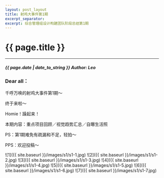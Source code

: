 ```yaml
---
layout: post_layout
title: 射鸡大事件第1期
excerpt_separator: 
excerpt: 综合管理组设计构建团队阶段总结第1期
---
```


# {{ page.title }}

----------

##### {{ page.date | date_to_string }}  Author: Leo




### Dear all：

千呼万唤的射鸡大事件第1期～

终于来啦～

Homie！躁起来！


本期内容：重点项目回顾／视觉趋势汇总／自曝生活照



PS：第1期难免有疏漏和不足，轻拍～

PPS：欢迎投稿～

![1]({{ site.baseurl }}/images/s1/s1-1.jpg)
![2]({{ site.baseurl }}/images/s1/s1-2.jpg)
![3]({{ site.baseurl }}/images/s1/s1-3.jpg)
![4]({{ site.baseurl }}/images/s1/s1-4.jpg)
![5]({{ site.baseurl }}/images/s1/s1-5.jpg)
![6]({{ site.baseurl }}/images/s1/s1-6.jpg)
![7]({{ site.baseurl }}/images/s1/s1-7.jpg)